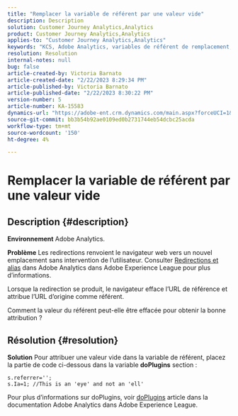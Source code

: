 ```yaml
---
title: "Remplacer la variable de référent par une valeur vide"
description: Description
solution: Customer Journey Analytics,Analytics
product: Customer Journey Analytics,Analytics
applies-to: "Customer Journey Analytics,Analytics"
keywords: "KCS, Adobe Analytics, variables de référent de remplacement, valeur vide"
resolution: Resolution
internal-notes: null
bug: false
article-created-by: Victoria Barnato
article-created-date: "2/22/2023 8:29:34 PM"
article-published-by: Victoria Barnato
article-published-date: "2/22/2023 8:30:22 PM"
version-number: 5
article-number: KA-15583
dynamics-url: "https://adobe-ent.crm.dynamics.com/main.aspx?forceUCI=1&pagetype=entityrecord&etn=knowledgearticle&id=4f33cb9d-efb2-ed11-83fe-6045bd0067ea"
source-git-commit: bb3b54b92ae0109ed0b2731744eb54dcbc25acda
workflow-type: tm+mt
source-wordcount: '150'
ht-degree: 4%

---
```


# Remplacer la variable de référent par une valeur vide

## Description {#description}


<b>Environnement</b>
Adobe Analytics.

<b>Problème</b>
Les redirections renvoient le navigateur web vers un nouvel emplacement sans intervention de l’utilisateur. Consulter [Redirections et alias](https://docs.adobe.com/content/help/en/analytics/technotes/redirects.html) dans Adobe Analytics dans Adobe Experience League pour plus d’informations.

Lorsque la redirection se produit, le navigateur efface l’URL de référence et attribue l’URL d’origine comme référent.

Comment la valeur du référent peut-elle être effacée pour obtenir la bonne attribution ?


## Résolution {#resolution}


<b>Solution</b>
Pour attribuer une valeur vide dans la variable de référent, placez la partie de code ci-dessous dans la variable <b>doPlugins</b> section :


```
s.referrer='';
s.Ia=1; //This is an 'eye' and not an 'ell'
```


Pour plus d’informations sur doPlugins, voir [doPlugins](https://experienceleague.adobe.com/docs/analytics/implementation/vars/functions/doplugins.html "Cliquez pour suivre le lien : https://docs.adobe.com/content/help/en/analytics/implementation/vars/functions/doplugins.html") article dans la documentation Adobe Analytics dans Adobe Experience League.


